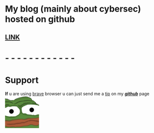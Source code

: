# My blog (mainly about cybersec) hosted on github
## [LINK](https://matesz44.github.io)

# - - - - - - - - - - - -

# Support
**If** u are using [brave](https://brave.com) browser u can just send me a [tip](https://brave.com/tips) on my ***[github](https://github.com/matesz44)*** page
![peepoU](peepoU.png)
